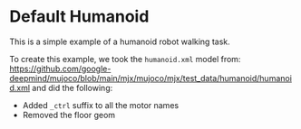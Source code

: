 # Default Humanoid

This is a simple example of a humanoid robot walking task.

To create this example, we took the `humanoid.xml` model from: https://github.com/google-deepmind/mujoco/blob/main/mjx/mujoco/mjx/test_data/humanoid/humanoid.xml and did the following:
- Added `_ctrl` suffix to all the motor names
- Removed the floor geom